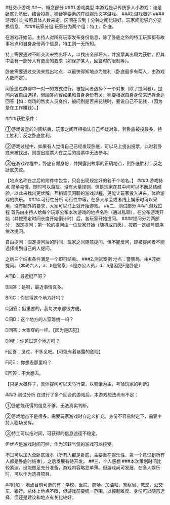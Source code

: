 #社交小游戏
##一、概念部分
###1.游戏类型
本游戏是以传统多人小游戏：谁是卧底为基础，结合投票、猜疑等要素的在线娱乐文字游戏。
###2.游戏概述
####游戏时长
按照具体人数来定，区间在五到十分钟之间比较好。玩家间能够充分交换信息。
####玩家分组
玩家分为两个组：特工，卧底。

在游戏开始前，主持人对所有玩家发布身份信息，除了卧底之外的特工玩家都有故事地点和自身身份两个信息，特工则一无所知。

特工需要通过不断交流来找出坏人，以找出全部坏人，并投票其出局为获胜。但其中会有一部分人有更高的要求（如保护某人，回答时的限制等）。

卧底需要通过交流来找出地点，以最快得知地点为胜利（卧底最多有两人，由游戏人数而定）。

问答通过群聊中一对一的方式进行，被提问者选择下一个对象（除了提问者）。提问内容自由选择，但回答内容如果和自身身份有关，则要根据自身身份来选择合适回答【如：商场的售卖人员身份，被问到是否来花钱时，要说自己不花钱，（因为是在工作赚钱）。】

####获胜条件：

①游戏设定的时间结束，玩家之间互相指认自己怀疑对象。若卧底被投最多，特工胜利；反之卧底胜利。

②游戏过程中，如果有人觉得自己已经发现卧底，可以马上提出投票，此时若卧底未被找出，则提出投票人在之后的投票中无法参与。

③在游戏过程中，卧底自爆身份，并揭露出故事的正确地点，则卧底胜利；反之卧底失败。

【地点名称在之后的附件中包含，只会出现规定好的若干个地名。】
###3.游戏特点
简单易懂，随时可以游玩。没有大量规则，但是玩家在其中间可以不断总结经验，以此来找出更优解。互相调侃闲聊的游戏过程，更能让玩家投入进来，体验游戏的快乐。
###4.可行性分析
可行性中等。在多人聚会或者线上娱乐时可以采用，没有额外的要求，大家可以马上就开始游戏。
##二、测试部分
###1.游戏过程
首先由主持人给每个玩家公布本次游戏的地点名称（通过私聊），在公布游戏开始（并按预定时间长度开始倒计时）后，各玩家开始提问。
####提问分为两部分：
固定提问：第一轮的提问由一位玩家开始（随机或自愿），按照一定编号顺序依次提问。

自由提问：固定提问后的时间，玩家之间随意提问，但不能反问，即被提问者不能选择提到自己的人提问。

之后三个结束条件满足一个即可结束。
###2.测试案例
地点：警察局，由A开始提问。（本轮六人，a、b是警察，c是办公人员，d、e是囚犯F是卧底）

A问B：最近挺严呀？

B回答：是呀，最近事情真多。

B问C：你觉得这个地方好吗？

C回答：挺重要的，我每次来都很方便。

C问D：这个地方的人穿着统一吗？

D回答：大家穿的一样。【因为是囚犯】

D问F：你见过这个地方吗？

F回答：见过，不多见吧。【可能有着暴露的危险】

F问E： 你想去那里吗？

E回答：不太想去。

【只是大概样子，具体提问可以天马行空，以套话为主，考验玩家的判断】

###3.测试分析
在进行了多个回合的游戏后，本游戏想法尚有不足：

①卧底能获得的信息不够，无法真实判断。

②游戏地点不是很多，需要玩家游戏时自定义扩充。身份不容易制定下，需要主持人临场发挥。

③特工可以拖时间，可获得的信息途径不稳定。

但优点是游戏时间可控，作为活跃气氛的游戏可以接受。

不过可以加入全卧底版本（所有人都是卧底，主要重在娱乐性，第一个意识到所有人都是卧底时结束），之后发展有待开发。
##三、个人感想
###本次策划时间比较紧迫，没能做足充分准备，游戏内容略显单薄。但游戏尚可发展，在多人娱乐时，可以作为选择项目。

##附加：
地点目前可选的有：学校、医院、商场、加油站、警察局、教堂、公交车、银行。总体上地点不限，但游戏前要统一范围，以控制难度。身份可以随意选择，但还是建议和地点有关比较好。